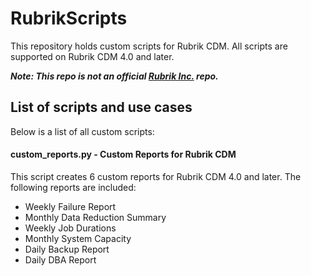 # RubrikScripts
This repository holds custom scripts for Rubrik CDM.
All scripts are supported on Rubrik CDM 4.0 and later.

**_Note: This repo is not an official [Rubrik Inc.](https://github.com/rubrikinc) repo._**

## List of scripts and use cases
Below is a list of all custom scripts:

#### custom_reports.py - Custom Reports for Rubrik CDM
This script creates 6 custom reports for Rubrik CDM 4.0 and later.
The following reports are included:
- Weekly Failure Report
- Monthly Data Reduction Summary
- Weekly Job Durations
- Monthly System Capacity
- Daily Backup Report
- Daily DBA Report
